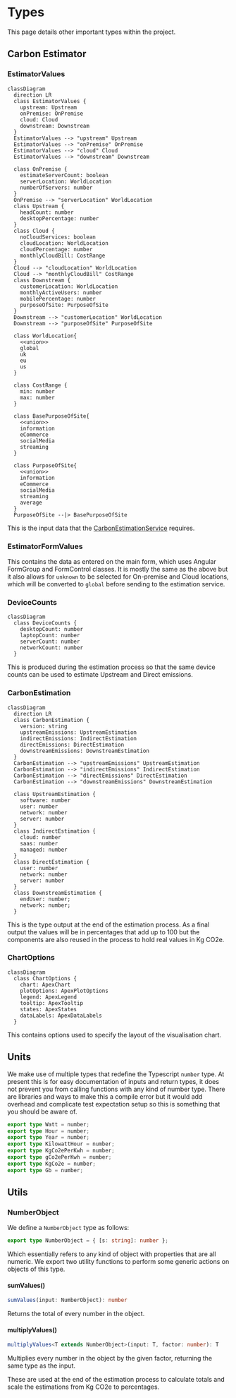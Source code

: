 # Types

This page details other important types within the project.

## Carbon Estimator

### EstimatorValues

```mermaid
classDiagram
  direction LR
  class EstimatorValues {
    upstream: Upstream
    onPremise: OnPremise
    cloud: Cloud
    downstream: Downstream
  }
  EstimatorValues --> "upstream" Upstream
  EstimatorValues --> "onPremise" OnPremise
  EstimatorValues --> "cloud" Cloud
  EstimatorValues --> "downstream" Downstream

  class OnPremise {
    estimateServerCount: boolean
    serverLocation: WorldLocation
    numberOfServers: number
  }
  OnPremise --> "serverLocation" WorldLocation
  class Upstream {
    headCount: number
    desktopPercentage: number
  }
  class Cloud {
    noCloudServices: boolean
    cloudLocation: WorldLocation
    cloudPercentage: number
    monthlyCloudBill: CostRange
  }
  Cloud --> "cloudLocation" WorldLocation
  Cloud --> "monthlyCloudBill" CostRange
  class Downstream {
    customerLocation: WorldLocation
    monthlyActiveUsers: number
    mobilePercentage: number
    purposeOfSite: PurposeOfSite
  }
  Downstream --> "customerLocation" WorldLocation
  Downstream --> "purposeOfSite" PurposeOfSite

  class WorldLocation{
    <<union>>
    global
    uk
    eu
    us
  }

  class CostRange {
    min: number
    max: number
  }

  class BasePurposeOfSite{
    <<union>>
    information
    eCommerce
    socialMedia
    streaming
  }

  class PurposeOfSite{
    <<union>>
    information
    eCommerce
    socialMedia
    streaming
    average
  }
  PurposeOfSite --|> BasePurposeOfSite
```

This is the input data that the [CarbonEstimationService](services#carbonestimationservice) requires.

### EstimatorFormValues

This contains the data as entered on the main form, which uses Angular FormGroup and FormControl classes. It is mostly the same as the above but it also allows for `unknown` to be selected for On-premise and Cloud locations, which will be converted to `global` before sending to the estimation service.

### DeviceCounts

```mermaid
classDiagram
  class DeviceCounts {
    desktopCount: number
    laptopCount: number
    serverCount: number
    networkCount: number
  }
```

This is produced during the estimation process so that the same device counts can be used to estimate Upstream and Direct emissions.

### CarbonEstimation

```mermaid
classDiagram
  direction LR
  class CarbonEstimation {
    version: string
    upstreamEmissions: UpstreamEstimation
    indirectEmissions: IndirectEstimation
    directEmissions: DirectEstimation
    downstreamEmissions: DownstreamEstimation
  }
  CarbonEstimation --> "upstreamEmissions" UpstreamEstimation
  CarbonEstimation --> "indirectEmissions" IndirectEstimation
  CarbonEstimation --> "directEmissions" DirectEstimation
  CarbonEstimation --> "downstreamEmissions" DownstreamEstimation

  class UpstreamEstimation {
    software: number
    user: number
    network: number
    server: number
  }
  class IndirectEstimation {
    cloud: number
    saas: number
    managed: number
  }
  class DirectEstimation {
    user: number
    network: number
    server: number
  }
  class DownstreamEstimation {
    endUser: number;
    network: number;
  }
```

This is the type output at the end of the estimation process. As a final output the values will be in percentages that add up to 100 but the components are also reused in the process to hold real values in Kg CO2e.

### ChartOptions

```mermaid
classDiagram
  class ChartOptions {
    chart: ApexChart
    plotOptions: ApexPlotOptions
    legend: ApexLegend
    tooltip: ApexTooltip
    states: ApexStates
    dataLabels: ApexDataLabels
  }
```

This contains options used to specify the layout of the visualisation chart.

## Units

We make use of multiple types that redefine the Typescript `number` type. At present this is for easy documentation of inputs and return types, it does not prevent you from calling functions with any kind of number type. There are libraries and ways to make this a compile error but it would add overhead and complicate test expectation setup so this is something that you should be aware of.

```typescript
export type Watt = number;
export type Hour = number;
export type Year = number;
export type KilowattHour = number;
export type KgCo2ePerKwh = number;
export type gCo2ePerKwh = number;
export type KgCo2e = number;
export type Gb = number;
```

## Utils

### NumberObject

We define a `NumberObject` type as follows:

```typescript
export type NumberObject = { [s: string]: number };
```

Which essentially refers to any kind of object with properties that are all numeric. We export two utility functions to perform some generic actions on objects of this type.

#### sumValues()

```typescript
sumValues(input: NumberObject): number
```
Returns the total of every number in the object.

#### multiplyValues()

```typescript
multiplyValues<T extends NumberObject>(input: T, factor: number): T
```

Multiplies every number in the object by the given factor, returning the same type as the input.

These are used at the end of the estimation process to calculate totals and scale the estimations from Kg CO2e to percentages.